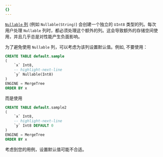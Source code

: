 ```yaml
---
{}
---
```




[`Nullable` 列](/sql-reference/data-types/nullable/) (例如 `Nullable(String)`) 会创建一个独立的 `UInt8` 类型的列。每次用户处理 `Nullable` 列时，都必须处理这个额外的列。这会导致额外的存储空间使用，并且几乎总是对性能产生负面影响。

为了避免使用 `Nullable` 列，可以考虑为该列设置默认值。例如, 不要使用：

```sql
CREATE TABLE default.sample
(
    `x` Int8,
    -- highlight-next-line
    `y` Nullable(Int8)
)
ENGINE = MergeTree
ORDER BY x
```
而是使用

```sql
CREATE TABLE default.sample2
(
    `x` Int8,
    -- highlight-next-line
    `y` Int8 DEFAULT 0
)
ENGINE = MergeTree
ORDER BY x
```

考虑到您的用例，设置默认值可能不合适。

